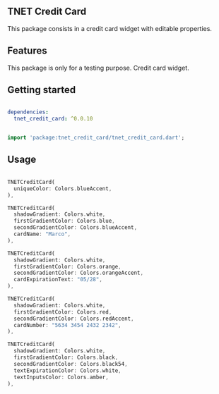 ## TNET Credit Card
This package consists in a credit card widget with editable properties.

## Features

This package is only for a testing purpose.
Credit card widget.

## Getting started

```yaml 

dependencies:
  tnet_credit_card: ^0.0.10

```

```dart

import 'package:tnet_credit_card/tnet_credit_card.dart';

```

## Usage

```dart

TNETCreditCard(
  uniqueColor: Colors.blueAccent,
),

TNETCreditCard(
  shadowGradient: Colors.white,
  firstGradientColor: Colors.blue,
  secondGradientColor: Colors.blueAccent,
  cardName: "Marco",
),

TNETCreditCard(
  shadowGradient: Colors.white,
  firstGradientColor: Colors.orange,
  secondGradientColor: Colors.orangeAccent,
  cardExpirationText: "05/28",
),

TNETCreditCard(
  shadowGradient: Colors.white,
  firstGradientColor: Colors.red,
  secondGradientColor: Colors.redAccent,
  cardNumber: "5634 3454 2432 2342",
),

TNETCreditCard(
  shadowGradient: Colors.white,
  firstGradientColor: Colors.black,
  secondGradientColor: Colors.black54,
  textExpirationColor: Colors.white,
  textInputsColor: Colors.amber,
),

```
